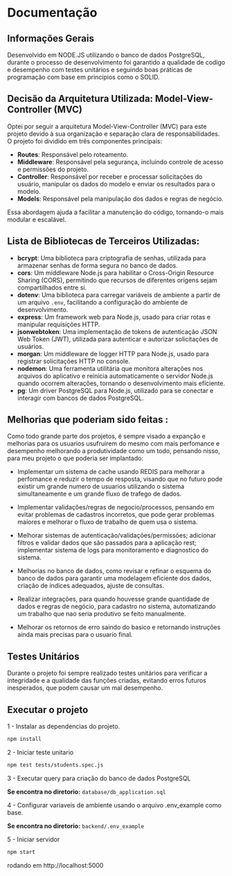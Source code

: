 # Documentação

## Informações Gerais

Desenvolvido em NODE.JS utilizando o banco de dados PostgreSQL, durante o processo de desenvolvimento foi garantido a qualidade de codigo e desempenho com testes unitários e seguindo boas práticas de programação com base em princípios como o SOLID.

## Decisão da Arquitetura Utilizada: Model-View-Controller (MVC)
Optei por seguir a arquitetura Model-View-Controller (MVC) para este projeto devido à sua organização e separação clara de responsabilidades. O projeto foi dividido em três componentes principais:

- **Routes**: Responsável pelo roteamento.
- **Middleware**: Responsável pela segurança, incluindo controle de acesso e permissões do projeto.
- **Controller**: Responsável por receber e processar solicitações do usuário, manipular os dados do modelo e enviar os resultados para o modelo.
- **Models**: Responsável pela manipulação dos dados e regras de negócio.

Essa abordagem ajuda a facilitar a manutenção do código, tornando-o mais modular e escalável.

## Lista de Bibliotecas de Terceiros Utilizadas:
- **bcrypt**: Uma biblioteca para criptografia de senhas, utilizada para armazenar senhas de forma segura no banco de dados.
- **cors**: Um middleware Node.js para habilitar o Cross-Origin Resource Sharing (CORS), permitindo que recursos de diferentes origens sejam compartilhados entre si.
- **dotenv**: Uma biblioteca para carregar variáveis de ambiente a partir de um arquivo `.env`, facilitando a configuração do ambiente de desenvolvimento.
- **express**: Um framework web para Node.js, usado para criar rotas e manipular requisições HTTP.
- **jsonwebtoken**: Uma implementação de tokens de autenticação JSON Web Token (JWT), utilizada para autenticar e autorizar solicitações de usuários.
- **morgan**: Um middleware de logger HTTP para Node.js, usado para registrar solicitações HTTP no console.
- **nodemon**: Uma ferramenta utilitária que monitora alterações nos arquivos do aplicativo e reinicia automaticamente o servidor Node.js quando ocorrem alterações, tornando o desenvolvimento mais eficiente.
- **pg**: Um driver PostgreSQL para Node.js, utilizado para se conectar e interagir com bancos de dados PostgreSQL.

## Melhorias que poderiam sido feitas :

Como todo grande parte dos projetos, é sempre visado a expanção e melhorias para os usuarios usufruirem do mesmo com mais perfomance e desempenho melhorando a produtividade como um todo, pensando nisso, para meu projeto o que poderia ser implantado:

- Implementar um sistema de cache usando REDIS para melhorar a perfomance e reduzir o tempo de resposta, visando que no futuro pode existir um grande numero de usuarios utilizando o sistema simultaneamente e um grande fluxo de trafego de dados.

- Implementar validações/regras de negocio/processos, pensando em evitar problemas de cadastros incorretos, que pode gerar problemas maiores e melhorar o fluxo de trabalho de quem usa o sistema.

- Melhorar sistemas de autenticação/validações/permissões; adicionar filtros e validar dados que são passados para a aplicação rest; implementar sistema de logs para monitoramento e diagnostico do sistema.

- Melhorias no banco de dados, como revisar e refinar o esquema do banco de dados para garantir uma modelagem eficiente dos dados, criação de índices adequados, ajuste de consultas.

- Realizar integrações, para quando houvesse grande quantidade de dados e regras de negócio, para cadastro no sistema, automatizando um trabalho que nao seria produtivo se feito manualmente.

- Melhorar os retornos de erro saindo do basico e retornando instruções ainda mais precisas para o usuario final.

## Testes Unitários

Durante o projeto foi sempre realizado testes unitários para verificar a integridade e a qualidade das funções criadas, evitando erros futuros inesperados, que podem causar um mal desempenho.

## Executar o projeto

1 - Instalar as dependencias do projeto.
```bash
npm install
```

2 - Iniciar teste unitario
```bash
npm test tests/students.spec.js
```

3 - Executar query para criação do banco de dados PostgreSQL

**Se encontra no diretorio:** `database/db_application.sql`

4 - Configurar variaveis de ambiente usando o arquivo .env_example como base.

**Se encontra no diretorio:** `backend/.env_example`

5 - Iniciar servidor
```bash
npm start
```

rodando em http://localhost:5000